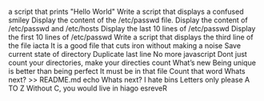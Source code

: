 a script that prints "Hello World"
Write a script that displays a confused smiley
Display the content of the /etc/passwd file.
Display the content of /etc/passwd and /etc/hosts
Display the last 10 lines of /etc/passwd
Display the first 10 lines of /etc/passwd
Write a script that displays the third line of the file iacta
It is a good file that cuts iron without making a noise
Save current state of directory
Duplicate last line
No more javascript
Dont just count your directories, make your directies count
What’s new
Being unique is better than being perfect
 It must be in that file
Count that word
Whats next? >> README.md
echo Whats next?
I hate bins
Letters only please
A TO Z
Without C, you would live in hiago
esreveR

